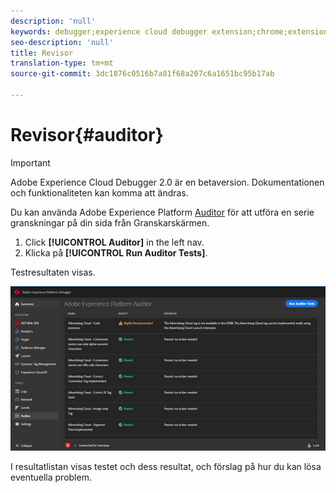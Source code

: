 ```yaml
---
description: 'null'
keywords: debugger;experience cloud debugger extension;chrome;extension;auditor;dtm;target
seo-description: 'null'
title: Revisor
translation-type: tm+mt
source-git-commit: 3dc1876c0516b7a81f68a207c6a1651bc95b17ab

---
```



# Revisor{#auditor}

>[!IMPORTANT]
>
>Adobe Experience Cloud Debugger 2.0 är en betaversion. Dokumentationen och funktionaliteten kan komma att ändras.

Du kan använda Adobe Experience Platform [Auditor](https://docs.adobe.com/content/help/en/auditor/using/overview.html) för att utföra en serie granskningar på din sida från Granskarskärmen.

1. Click **[!UICONTROL Auditor]** in the left nav.
1. Klicka på **[!UICONTROL Run Auditor Tests]**.

Testresultaten visas.

![](assets/auditor-results.jpg)

I resultatlistan visas testet och dess resultat, och förslag på hur du kan lösa eventuella problem.